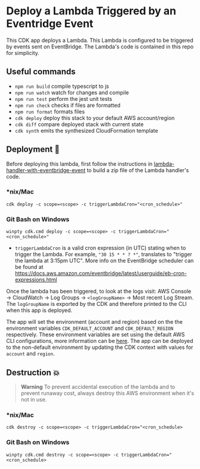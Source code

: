# Deploy a Lambda Triggered by an Eventridge Event

This CDK app deploys a Lambda. This Lambda is configured to be triggered by events sent on EventBridge. The Lambda's code is contained in this repo for simplicity.

## Useful commands

- `npm run build` compile typescript to js
- `npm run watch` watch for changes and compile
- `npm run test` perform the jest unit tests
- `npm run check` checks if files are formatted
- `npm run format` formats files
- `cdk deploy` deploy this stack to your default AWS account/region
- `cdk diff` compare deployed stack with current state
- `cdk synth` emits the synthesized CloudFormation template

## Deployment :rocket:

Before deploying this lambda, first follow the instructions in [lambda-handler-with-eventbridge-event](../lambda-handler-with-eventbridge-event/README.md) to build a zip file of the Lambda handler's code.

### \*nix/Mac

`cdk deploy -c scope=<scope> -c triggerLambdaCron="<cron_schedule>"`

### Git Bash on Windows

`winpty cdk.cmd deploy -c scope=<scope> -c triggerLambdaCron="<cron_schedule>"`

- `triggerLambdaCron` is a valid cron expression (in UTC) stating when to trigger the Lambda. For example, `"30 15 * * ? *"`, translates to "trigger the lambda at 3:15pm UTC". More info on the EventBridge scheduler can be found at https://docs.aws.amazon.com/eventbridge/latest/userguide/eb-cron-expressions.html

Once the lambda has been triggered, to look at the logs visit: AWS Console -> CloudWatch -> Log Groups -> `<logGroupName>` -> Most recent Log Stream. The `logGroupName` is exported by the CDK and therefore printed to the CLI when this app is deployed.

The app will set the environment (account and region) based on the the environment variables `CDK_DEFAULT_ACCOUNT` and `CDK_DEFAULT_REGION` respectively. These environment variables are set using the default AWS CLI configurations, more information can be [here](https://docs.aws.amazon.com/cdk/v2/guide/environments.html). The app can be deployed to the non-default environment by updating the CDK context with values for `account` and `region`.

## Destruction :boom:

> **Warning** To prevent accidental execution of the lambda and to prevent runaway cost, always destroy this AWS environment when it's not in use.

### \*nix/Mac

`cdk destroy -c scope=<scope> -c triggerLambdaCron="<cron_schedule>`

### Git Bash on Windows

`winpty cdk.cmd destroy -c scope=<scope> -c triggerLambdaCron="<cron_schedule>`
